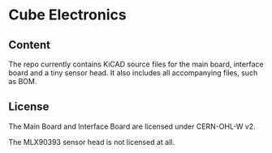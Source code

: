 # Cube Electronics

## Content

The repo currently contains KiCAD source files for the main board, interface board and a tiny sensor head.
It also includes all accompanying files, such as BOM.

## License

The Main Board and Interface Board are licensed under CERN-OHL-W v2.

The MLX90393 sensor head is not licensed at all.